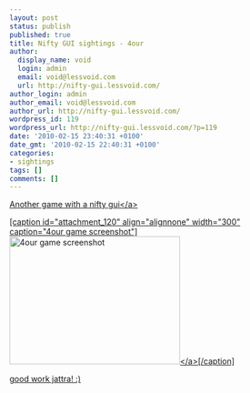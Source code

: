 ```yaml
---
layout: post
status: publish
published: true
title: Nifty GUI sightings - 4our
author:
  display_name: void
  login: admin
  email: void@lessvoid.com
  url: http://nifty-gui.lessvoid.com/
author_login: admin
author_email: void@lessvoid.com
author_url: http://nifty-gui.lessvoid.com/
wordpress_id: 119
wordpress_url: http://nifty-gui.lessvoid.com/?p=119
date: '2010-02-15 23:40:31 +0100'
date_gmt: '2010-02-15 22:40:31 +0100'
categories:
- sightings
tags: []
comments: []
---
```

<p><a href="https:&#47;&#47;sourceforge.net&#47;apps&#47;mediawiki&#47;four-game&#47;index.php?title=Main_Page">Another game with a nifty gui<&#47;a></p>
<p>[caption id="attachment_120" align="alignnone" width="300" caption="4our game screenshot"]<a href="http:&#47;&#47;nifty-gui.lessvoid.com&#47;wp-content&#47;2010&#47;02&#47;bildschirmfoto-2010-02-15-um-233508.png"><img class="size-medium wp-image-120" title="4our game screenshot" src="http:&#47;&#47;nifty-gui.lessvoid.com&#47;wp-content&#47;2010&#47;02&#47;bildschirmfoto-2010-02-15-um-233508-300x225.png" alt="4our game screenshot" width="300" height="225" &#47;><&#47;a>[&#47;caption]</p>
<p>good work jattra! :)</p>
